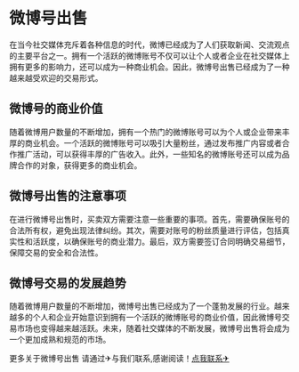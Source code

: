 # 微博号出售

在当今社交媒体充斥着各种信息的时代，微博已经成为了人们获取新闻、交流观点的主要平台之一。拥有一个活跃的微博账号不仅可以让个人或者企业在社交媒体上拥有更多的影响力，还可以成为一种商业机会。因此，微博号出售已经成为了一种越来越受欢迎的交易形式。

## 微博号的商业价值

随着微博用户数量的不断增加，拥有一个热门的微博账号可以为个人或企业带来丰厚的商业机会。一个活跃的微博账号可以吸引大量粉丝，通过发布推广内容或者合作推广活动，可以获得丰厚的广告收入。此外，一些知名的微博账号还可以成为品牌合作的对象，获得更多的商业机会。

## 微博号出售的注意事项

在进行微博号出售时，买卖双方需要注意一些重要的事项。首先，需要确保账号的合法所有权，避免出现法律纠纷。其次，需要对账号的粉丝质量进行评估，包括真实性和活跃度，以确保账号的商业潜力。最后，双方需要签订合同明确交易细节，保障交易的安全和合法性。

## 微博号交易的发展趋势

随着微博用户数量的不断增加，微博号出售已经成为了一个蓬勃发展的行业。越来越多的个人和企业开始意识到拥有一个活跃的微博账号的商业价值，因此微博号交易市场也变得越来越活跃。未来，随着社交媒体的不断发展，微博号出售将会成为一个更加成熟和规范的市场。

更多关于微博号出售 请通过✈与我们联系,感谢阅读！[点我联系✈](https://en.k02.cc)